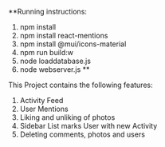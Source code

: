 **Running instructions:
1. npm install
2. npm install react-mentions 
3. npm install @mui/icons-material
4. npm run build:w
5. node loaddatabase.js
6. node webserver.js
**

This Project contains the following features:

1. Activity Feed
2. User Mentions
3. Liking and unliking of photos
4. Sidebar List marks User with new Activity
5. Deleting comments, photos and users
